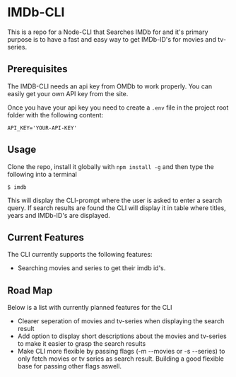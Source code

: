 # IMDb-CLI

This is a repo for a Node-CLI that Searches IMDb for and it's primary purpose is to have a fast and easy way to get IMDb-ID's for movies and tv-series.

## Prerequisites

The IMDB-CLI needs an api key from OMDb to work properly. You can easily get your own API key from the site.

Once you have your api key you need to create a `.env` file in the project root folder with the following content:

```
API_KEY='YOUR-API-KEY'
```

## Usage
Clone the repo, install it globally with `npm install -g` and then type the following into a terminal
```
$ imdb
```
This will display the CLI-prompt where the user is asked to enter a search query. If search results are found the CLI will display it in table where titles, years and IMDb-ID's are displayed. 

## Current Features
The CLI currently supports the following features:
* Searching movies and series to get their imdb id's.

## Road Map
Below is a list with currently planned features for the CLI
* Clearer seperation of movies and tv-series when displaying the search result
* Add option to display short descriptions about the movies and tv-series to make it easier to grasp the search results
* Make CLI more flexible by passing flags (-m --movies or -s --series) to only fetch movies or tv series as search result. Building a good flexible base for passing other flags aswell.